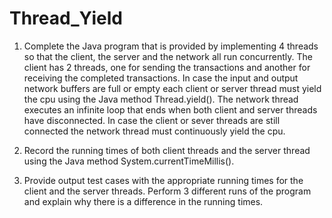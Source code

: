 # Thread_Yield

1. Complete the Java program that is provided by implementing 4 threads so that the client, the server and the network all run concurrently. The client has 2 threads, one for sending the transactions and another for receiving the completed transactions.
In case the input and output network buffers are full or empty each client or server thread must yield the cpu using the Java method Thread.yield(). The network thread executes an infinite loop that ends when both client and server threads have disconnected. In case the client or sever threads are still connected the network thread must continuously yield the cpu.

2. Record the running times of both client threads and the server thread using the Java method System.currentTimeMillis().
3. Provide output test cases with the appropriate running times for the client and the server threads. Perform 3 different runs of the program and explain why there is a difference in the running times.
